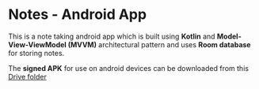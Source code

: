 # Notes - Android App

This is a note taking android app which is built using **Kotlin** and **Model-View-ViewModel (MVVM)** architectural pattern and uses **Room database** for storing notes.

The **signed APK** for use on android devices can be downloaded from this [Drive folder ](https://drive.google.com/drive/folders/0B3Ho61rb86QrWmd2MERDQzQ1MVU?resourcekey=0-okn3IckrhHysfM1tO9OJCA&usp=sharing)
